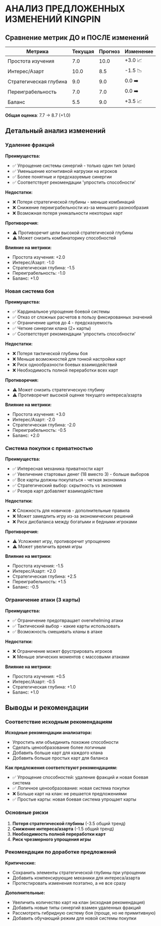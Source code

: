 # АНАЛИЗ ПРЕДЛОЖЕННЫХ ИЗМЕНЕНИЙ KINGPIN

## Сравнение метрик ДО и ПОСЛЕ изменений

| Метрика | Текущая | Прогноз | Изменение |
|---------|---------|---------|----------|
| Простота изучения | 7.0 | 10.0 | +3.0 📈 |
| Интерес/Азарт | 10.0 | 8.5 | -1.5 📉 |
| Стратегическая глубина | 9.0 | 9.0 | 0.0 ➡️ |
| Переиграбельность | 7.0 | 7.0 | 0.0 ➡️ |
| Баланс | 5.5 | 9.0 | +3.5 📈 |

**Общая оценка**: 7.7 → 8.7 (+1.0)

## Детальный анализ изменений

### Удаление фракций

**Преимущества:**
- ✅ Упрощение системы синергий - только один тип (клан)
- ✅ Уменьшение когнитивной нагрузки на игроков
- ✅ Более понятные и предсказуемые синергии
- ✅ Соответствует рекомендации 'упростить способности'

**Недостатки:**
- ❌ Потеря стратегической глубины - меньше комбинаций
- ❌ Снижение переиграбельности из-за меньшего разнообразия
- ❌ Возможная потеря уникальности некоторых карт

**Противоречия:**
- ⚠️ Противоречит цели высокой стратегической глубины
- ⚠️ Может снизить комбинаторику способностей

**Влияние на метрики:**
- Простота изучения: +2.0
- Интерес/Азарт: -1.0
- Стратегическая глубина: -1.5
- Переиграбельность: -1.0
- Баланс: +1.0

### Новая система боя

**Преимущества:**
- ✅ Кардинальное упрощение боевой системы
- ✅ Отказ от сложных расчетов в пользу фиксированных значений
- ✅ Ограничение щитов до 4 - предсказуемость
- ✅ Четкие синергии клана (2+ карты)
- ✅ Соответствует рекомендации 'упростить способности'

**Недостатки:**
- ❌ Потеря тактической глубины боя
- ❌ Меньше возможностей для тонкой настройки карт
- ❌ Риск однообразности боевых взаимодействий
- ❌ Необходимость полной переработки всех карт

**Противоречия:**
- ⚠️ Может снизить стратегическую глубину
- ⚠️ Противоречит высокой оценке текущего интереса/азарта

**Влияние на метрики:**
- Простота изучения: +3.0
- Интерес/Азарт: -2.0
- Стратегическая глубина: -2.0
- Переиграбельность: -0.5
- Баланс: +2.0

### Система покупки с приватностью

**Преимущества:**
- ✅ Интересная механика приватности карт
- ✅ Увеличение стартовых денег (18 вместо 3) - больше выборов
- ✅ Все карты должны покупаться - четкая экономика
- ✅ Стратегический выбор: скрытность vs экономия
- ✅ Резерв карт добавляет взаимодействие

**Недостатки:**
- ❌ Сложность для новичков - дополнительные правила
- ❌ Может замедлить игру из-за экономических решений
- ❌ Риск дисбаланса между богатыми и бедными игроками

**Противоречия:**
- ⚠️ Усложняет игру, противоречит упрощению
- ⚠️ Может увеличить время игры

**Влияние на метрики:**
- Простота изучения: -1.5
- Интерес/Азарт: +2.0
- Стратегическая глубина: +2.5
- Переиграбельность: +1.5
- Баланс: -0.5

### Ограничение атаки (3 карты)

**Преимущества:**
- ✅ Ограничение предотвращает overwhelming атаки
- ✅ Тактический выбор - какие карты использовать
- ✅ Возможность смешивать кланы в атаке

**Недостатки:**
- ❌ Ограничение может фрустрировать игроков
- ❌ Меньше эпических моментов с массовыми атаками

**Влияние на метрики:**
- Простота изучения: +0.5
- Интерес/Азарт: -0.5
- Стратегическая глубина: +1.0
- Баланс: +1.0

## Выводы и рекомендации

### Соответствие исходным рекомендациям

**Исходные рекомендации анализатора:**
- Упростить или объединить похожие способности
- Сделать ценообразование более логичным
- Добавить больше карт для каждого клана
- Добавить больше простых карт для баланса

**Как предложения соответствуют рекомендациям:**
- ✅ Упрощение способностей: удаление фракций и новая боевая система
- ✅ Логичное ценообразование: новая система покупки
- ❌ Больше карт на клан: не решается предложениями
- ✅ Простые карты: новая боевая система упрощает карты

### Основные риски

1. **Потеря стратегической глубины** (-3.5 общий тренд)
2. **Снижение интереса/азарта** (-1.5 общий тренд)
3. **Необходимость полной переработки карт**
4. **Риск чрезмерного упрощения игры**

### Рекомендации по доработке предложений

**Критические:**
- Сохранить элементы стратегической глубины при упрощении
- Добавить компенсирующие механики для интереса/азарта
- Протестировать изменения поэтапно, а не все сразу

**Дополнительные:**
- Увеличить количество карт на клан (исходная рекомендация)
- Добавить новые типы синергий взамен удаленных фракций
- Рассмотреть гибридную систему боя (проще, но не примитивную)
- Добавить обучающий режим для новой системы покупки

